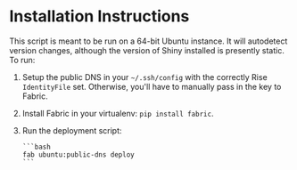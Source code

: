 # Installation Instructions

This script is meant to be run on a 64-bit Ubuntu instance.  It will autodetect version changes, although the version of Shiny installed is presently static.  To run:

1.  Setup the public DNS in your `~/.ssh/config` with the correctly Rise `IdentityFile` set.  Otherwise, you'll have to manually pass in the key to Fabric.
2.  Install Fabric in your virtualenv: `pip install fabric`.
3.  Run the deployment script:

        ```bash
        fab ubuntu:public-dns deploy
        ```
